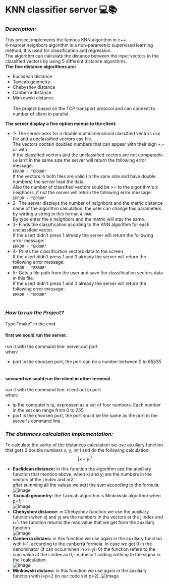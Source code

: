 # KNN classifier server :computer::books:
### ***Description:***
This project implements the famous KNN algorithm in c++.<br /> 
K-nearest neighbors algorithm is a non-parametric supervised learning method, It is used for classification and regression.<br />
The algorithm can calculate the distance between the input vectors to the classified vectors by using 5 different distance algorithms.<br />
**The five distance algorithms are:<br />**
* Euclidean distance<br /> 
* Taxicab geometry<br /> 
* Chebyshev distance<br /> 
* Canberra distance<br /> 
* Minkowski distance<br /><br /> 
The project based on the TCP transport protocol and can connect to number of client in parallel.

**The server display a five option menue to the client:<br/>**
* 1- The server asks for a double multidimensional classified vectors csv file and a unclassified vectors csv file.<br/>
The vectors contain doubled numbers that can appear with their sign +,- or with .<br />
if the classified vectors and the unclassified vectors are not comparable i.e isn't in the same size the server will return the following error message:<br/>
`ERROR - "ERROR"`<br />
If the vectors in both files are valid (in the sane size and have double numbers) the server load the data.<br/>
Also the number of classified vectors sould be >= to the algorithm's k neighbors, if not the server will return the following error message:<br/>
`ERROR - "ERROR"`<br />
* 2- The server displays the number of neighbors and the matric distance name of the algorithm calculation, the user can change this parameters by wirting a string in this format ``` 4 MAN ```. <br/>By type enter the k neighbors and the matric will stay the same.<br/>
* 3- Finds the classification acording to the KNN algorithm for each unclassifeid vector.<br/> 
If the usert didn't press 1 already the server will return the following error message:<br/>
`ERROR - "ERROR"`<br /> 
* 4- Prints the classification vectors data to the screen.<br/>
If the usert didn't press 1 and 3 already the server will return the following error message:<br/>
`ERROR - "ERROR"`<br /> 
* 5- Gets a file path from the user and save the classification vectors data in this file.<br/>
If the usert didn't press 1 and 3 already the server will return the following error message:<br/>
`ERROR - "ERROR"`<br /><br/>


### ***How to run the Project?<br />***
Type "make" in the cmd<br />
#### first we sould run the server.
run it with the command line: server.out port<br />
when:<br />
* port is the choosen port, the port can be a number between 0 to 65535<br /><br /> 
#### secound we sould run the client in other terminal.
run it with the command line: client.out ip port<br />
when:<br />
* ip the computer's ip, expressed as a set of four numbers. Each number in the set can range from 0 to 255.<br/>
* port is the choosen port, the port sould be the same as the port in the server's command line<br /> 

### ***The distances calculation implementation:<br />***
To calculate the varity of the distances calculation we use auxiliary function that gets 2 double numbers x, y, int i and do the following calculation: $${|x-y|^i} $$
+ **Euclidean distance:** in this function the algorithm use the auxiliary function that mention above, when xj and yj are the numbers in the vectors at the j index and i=2.<br />
after summing all the valuse we sqrt the sum according to the formula:<br />![image](https://user-images.githubusercontent.com/117579573/202558834-7df913ce-1770-49ab-b0ec-26a8eaf5993b.png)<br />
+ **Taxicab geometry:** the Taxicab algorithm is Minkowski algorithm when p=1;<br />
![image](https://user-images.githubusercontent.com/117579573/202560676-5112300a-0e4b-4c02-b8f3-9a24013c123f.png)
+ **Chebyshev distance:** in Chebyshev function we use the auxiliary function when xj and yj are the numbers in the vectors at the j index and i=1.
the function returns the max value that we get from the auxiliary function<br />
![image](https://user-images.githubusercontent.com/117579573/202561662-a32569c4-53ef-4a53-9ea2-64e7d961005a.png)
+ **Canberra distanc:** in this function we use again in the auxiliary function with i=1. according to the canberra formola.
In case we get 0 in the denominator (it can occur when in xi=yi=0) the function refers to the sum value at the i index as 0, i.e doesn't adding nothing to the sigma in the i calculation.<br />
![image](https://user-images.githubusercontent.com/117579573/202562806-9bced31a-7797-4001-a3a9-3a2ca7637b2b.png)
+ **Minkowski distanc:** in this function we use again in the auxiliary function with i=p=2 (in our code set p=2).
![image](https://user-images.githubusercontent.com/117579573/202564633-69501cfb-c6fe-4a41-875b-7588042507f5.png)<br /><br />
